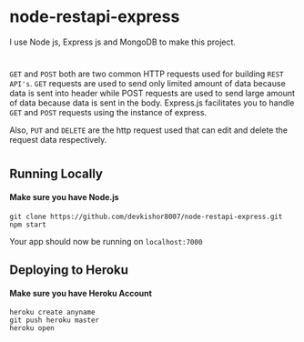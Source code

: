 # node-restapi-express

I use Node js, Express js and MongoDB to make this project. 
#

```GET``` and ```POST``` both are two common HTTP requests used for building ```REST API's```. ```GET``` requests are used to send only limited amount 
of data because data is sent into header while POST requests are used to send large amount of data because data is sent in the body. 
Express.js facilitates you to handle ```GET``` and ```POST``` requests using the instance of express.

Also, ```PUT``` and ```DELETE``` are the http request used that can edit and delete the request data respectively.
#
## Running Locally

#### Make sure you have Node.js
    git clone https://github.com/devkishor8007/node-restapi-express.git
    npm start

Your app should now be running on ```localhost:7000```
##
## Deploying to Heroku
#### Make sure you have Heroku Account
    heroku create anyname
    git push heroku master
    heroku open
